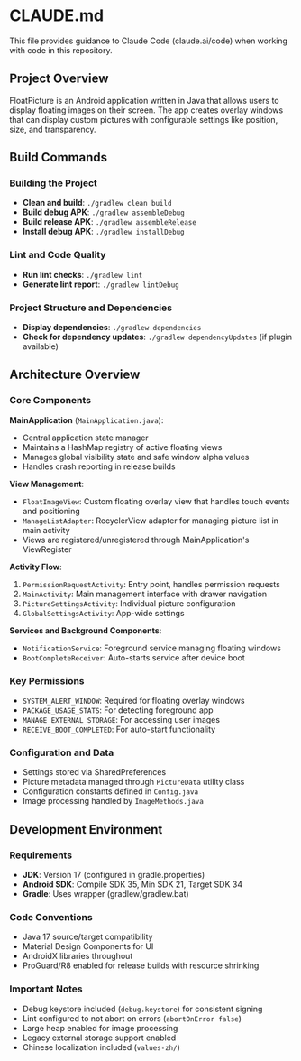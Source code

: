 # CLAUDE.md

This file provides guidance to Claude Code (claude.ai/code) when working with code in this repository.

## Project Overview

FloatPicture is an Android application written in Java that allows users to display floating images on their screen. The app creates overlay windows that can display custom pictures with configurable settings like position, size, and transparency.

## Build Commands

### Building the Project
- **Clean and build**: `./gradlew clean build`
- **Build debug APK**: `./gradlew assembleDebug`
- **Build release APK**: `./gradlew assembleRelease`
- **Install debug APK**: `./gradlew installDebug`

### Lint and Code Quality
- **Run lint checks**: `./gradlew lint`
- **Generate lint report**: `./gradlew lintDebug`

### Project Structure and Dependencies
- **Display dependencies**: `./gradlew dependencies`
- **Check for dependency updates**: `./gradlew dependencyUpdates` (if plugin available)

## Architecture Overview

### Core Components

**MainApplication** (`MainApplication.java`):
- Central application state manager
- Maintains a HashMap registry of active floating views
- Manages global visibility state and safe window alpha values
- Handles crash reporting in release builds

**View Management**:
- `FloatImageView`: Custom floating overlay view that handles touch events and positioning
- `ManageListAdapter`: RecyclerView adapter for managing picture list in main activity
- Views are registered/unregistered through MainApplication's ViewRegister

**Activity Flow**:
1. `PermissionRequestActivity`: Entry point, handles permission requests
2. `MainActivity`: Main management interface with drawer navigation
3. `PictureSettingsActivity`: Individual picture configuration
4. `GlobalSettingsActivity`: App-wide settings

**Services and Background Components**:
- `NotificationService`: Foreground service managing floating windows
- `BootCompleteReceiver`: Auto-starts service after device boot

### Key Permissions
- `SYSTEM_ALERT_WINDOW`: Required for floating overlay windows
- `PACKAGE_USAGE_STATS`: For detecting foreground app
- `MANAGE_EXTERNAL_STORAGE`: For accessing user images
- `RECEIVE_BOOT_COMPLETED`: For auto-start functionality

### Configuration and Data
- Settings stored via SharedPreferences
- Picture metadata managed through `PictureData` utility class
- Configuration constants defined in `Config.java`
- Image processing handled by `ImageMethods.java`

## Development Environment

### Requirements
- **JDK**: Version 17 (configured in gradle.properties)
- **Android SDK**: Compile SDK 35, Min SDK 21, Target SDK 34
- **Gradle**: Uses wrapper (gradlew/gradlew.bat)

### Code Conventions
- Java 17 source/target compatibility
- Material Design Components for UI
- AndroidX libraries throughout
- ProGuard/R8 enabled for release builds with resource shrinking

### Important Notes
- Debug keystore included (`debug.keystore`) for consistent signing
- Lint configured to not abort on errors (`abortOnError false`)
- Large heap enabled for image processing
- Legacy external storage support enabled
- Chinese localization included (`values-zh/`)